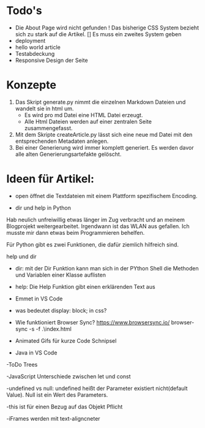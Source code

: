 # Todo's 

* Die About Page wird nicht gefunden
   ! Das bisherige CSS System bezieht sich zu stark auf die Artikel. 
      [] Es muss ein zweites System geben
* deployment
* hello world article
* Testabdeckung
* Responsive Design der Seite

# Konzepte

1. Das Skript generate.py nimmt die einzelnen Markdown Dateien und wandelt sie in html um. 
   * Es wird pro md Datei eine HTML Datei erzeugt.
   * Alle Html Dateien werden auf einer zentralen Seite zusammengefasst.
2. Mit dem Skripte createArticle.py lässt sich eine neue md Datei mit den
   entsprechenden Metadaten anlegen.
3. Bei einer Generierung wird immer komplett generiert. Es werden davor alle 
   alten Generierungsartefakte gelöscht.

# Ideen für Artikel: 

- open öffnet die Textdateien mit einem Plattform spezifischem Encoding. 

- dir und help in Python

Hab neulich unfreiwillig etwas länger im Zug verbracht und an meinem Blogprojekt weitergearbeitet. 
Irgendwann ist das WLAN aus gefallen. Ich musste mir dann etwas beim Programmieren behelfen.

Für Python gibt es zwei Funktionen, die dafür ziemlich hilfreich sind. 

help und dir

* dir: mit der Dir Funktion kann man sich in der PYthon Shell die Methoden und Variablen einer Klasse auflisten

* help: Die Help Funktion gibt einen erklärenden Text aus 

- Emmet in VS Code

- was bedeutet display: block; in css?

- Wie funktioniert Browser Sync?
https://www.browsersync.io/
browser-sync -s -f .\index.html

- Animated Gifs für kurze Code Schnipsel

- Java in VS Code

-ToDo Trees

-JavaScript Unterschiede zwischen let und const

-undefined vs null: undefined heißt der Parameter existiert nicht(default Value). Null ist ein Wert des Parameters.

-this ist für einen Bezug auf das Objekt Pflicht

-iFrames werden mit text-aligncneter 